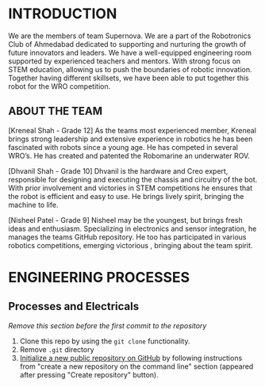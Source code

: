 INTRODUCTION
====

We are the members of team Supernova. We are a part of the Robotronics Club of Ahmedabad dedicated to supporting and nurturing the growth of future innovators and leaders. We have a well-equipped engineering room supported by experienced teachers and mentors. With strong focus on STEM education, allowing us to push the boundaries of robotic innovation. Together having different skillsets, we have been able to put together this robot for the WRO competition.

## ABOUT THE TEAM

[Kreneal Shah - Grade 12]
 As the teams most experienced member, Kreneal brings strong leadership and extensive experience in robotics he has been fascinated with robots since a young age. He has competed in several WRO’s. He has created and patented the Robomarine an underwater ROV.

[Dhvanil Shah - Grade 10]
 Dhvanil is the hardware and Creo expert, responsible for designing and executing the chassis and circuitry of the bot. With prior involvement and victories in STEM competitions he ensures that the robot is efficient and easy to use. He brings lively spirit, bringing the machine to life. 

[Nisheel Patel - Grade 9] 
 Nisheel may be the youngest, but brings fresh ideas and enthusiasm. Specializing in electronics and sensor integration, he manages the teams GitHub repository. He too has participated in various robotics competitions, emerging victorious , bringing about the team spirit.


ENGINEERING PROCESSES
====
## Processes and Electricals

_Remove this section before the first commit to the repository_

1. Clone this repo by using the `git clone` functionality.
2. Remove `.git` directory
3. [Initialize a new public repository on GitHub](https://github.com/new) by following instructions from "create a new repository on the command line" section (appeared after pressing "Create repository" button).
